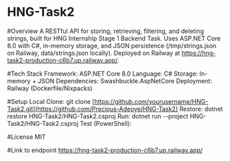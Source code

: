 # HNG-Task2
#Overview
A RESTful API for storing, retrieving, filtering, and deleting strings, built for HNG Internship Stage 1 Backend Task. Uses ASP.NET Core 8.0 with C#, in-memory storage, and JSON persistence (/tmp/strings.json on Railway, data/strings.json locally). Deployed on Railway at https://hng-task2-production-c6b7.up.railway.app/.

#Tech Stack
Framework: ASP.NET Core 8.0
Language: C#
Storage: In-memory + JSON
Dependencies: Swashbuckle.AspNetCore
Deployment: Railway (Dockerfile/Nixpacks)

#Setup
Local
Clone: git clone [https://github.com/yourusername/HNG-Task2.git](https://github.com/Precious-Adeoye/HNG-Task2)
Restore: dotnet restore HNG-Task2/HNG-Task2.csproj
Run: dotnet run --project HNG-Task2/HNG-Task2.csproj
Test (PowerShell):

#License
MIT

#Link to endpoint
https://hng-task2-production-c6b7.up.railway.app/
